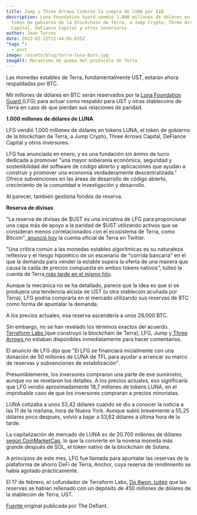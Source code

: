 ```yaml
---
title: Jump y Three Arrows lideran la compra de LUNA por $1B
description: Luna Foundation Guard vendió 1.000 millones de dólares en LUNA, el
  token de gobierno de la blockchain de Terra, a Jump Crypto, Three Arrows
  Capital, DeFiance Capital y otros inversores.
author: Jean Torres
date: 2022-02-22T12:44:05.035Z
"tags ":
  - post
image: /assets/blog/terra-luna-burn.jpg
imagAlt: Mecanismo de quema del protocolo de Terra
---
```

Las monedas estables  de Terra, fundamentalmente UST, estarán ahora respaldadas por BTC.

Mil millones de dólares en BTC serán reservados por la [Luna Foundation Guard ](https://lfg.org/missionandvision/)(LFG) para actuar como respaldo para UST y otras stablecoins de Terra en caso de que pierdan sus relaciones de paridad.

**1.000 millones de dólares de LUNA**

LFG vendió 1.000 millones de dólares en tokens LUNA, el token de gobierno de la blockchain de Terra, a Jump Crypto, Three Arrows Capital, DeFiance Capital y otros inversores. 

LFG fue anunciada en enero, y es una fundación sin ánimo de lucro dedicada a promover "una mayor soberanía económica, seguridad y sostenibilidad del software de código abierto y aplicaciones que ayudan a construir y promover una economía verdaderamente descentralizada." Ofrece subvenciones en las áreas de desarrollo de código abierto, crecimiento de la comunidad e investigación y desarrollo.

Al parecer, también gestiona fondos de reserva. 

**Reserva de divisas**

"La reserva de divisas de $UST es una iniciativa de LFG para proporcionar una capa más de apoyo a la paridad de $UST utilizando activos que se consideran menos correlacionados con el ecosistema de Terra, como Bitcoin",[ anunció hoy](https://twitter.com/terra_money/status/1496162893334827014) la cuenta oficial de Terra en Twitter.

"Una crítica común a las monedas estables algorítmicas es su naturaleza reflexiva y el riesgo hipotético de un escenario de "corrida bancaria" en el que la demanda para vender la estable supera la oferta de una manera que causa la caída de precios compuesta en ambos tokens nativos", tuiteó la cuenta de Terra[ más tarde en el mismo hilo](https://twitter.com/terra_money/status/1496162891413737483). 

Aunque la mecánica no se ha detallado, parece que la idea es que si se produjera una tendencia alcista de UST (u otra stablecoin acuñada por Terra), LFG podría comprarla en el mercado utilizando sus reservas de BTC como forma de apuntalar la demanda.

A los precios actuales, esa reserva ascendería a unos 26.000 BTC.

Sin embargo, no se han revelado los términos exactos del acuerdo. [Terraform Labs (](https://www.terra.money/)que construyó la blockchain de Terra), LFG, Jump y[ Three Arrows ](https://www.threearrowscap.com/select-investments/)no estaban disponibles inmediatamente para hacer comentarios. 

El anuncio de LFG dijo que "El LFG se financiará inicialmente con una donación de 50 millones de LUNA de TFL para ayudar a arrancar su marco de reservas y subvenciones de estabilización".

Presumiblemente, los inversores compraron una parte de ese suministro, aunque no se revelaron los detalles. A los precios actuales, eso significaría que LFG vendió aproximadamente 18,7 millones de tokens LUNA, en el improbable caso de que los inversores compraran a precios minoristas.

LUNA cotizaba a unos 53,42 dólares cuando se dio a conocer la noticia a las 11 de la mañana, hora de Nueva York. Aunque subió brevemente a 55,25 dólares poco después, volvió a bajar a 53,62 dólares a última hora de la tarde. 

La capitalización de mercado de LUNA es de 20.700 millones de dólares [según CoinMarketCap](https://coinmarketcap.com/currencies/terra-luna/), lo que la convierte en la novena moneda más grande después de SOL, el token nativo de la blockchain de Solana. 

A principios de este mes, LFG fue llamada para apuntalar las reservas de la plataforma de ahorro DeFi de Terra, Anchor, cuya reserva de rendimiento se había agotado prácticamente. 

El 17 de febrero, el cofundador de Terraform Labs, [Do Kwon, tuiteó](https://twitter.com/stablekwon/status/1494470634042060800) que las reservas se habían rellenado con un depósito de 450 millones de dólares de la stablecoin de Terra, UST.



[Fuente ](https://thedefiant.io/luna-sale-ust-bitcoin/)original publicada por The Defiant.